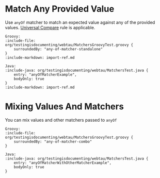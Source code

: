 # Match Any Provided Value

Use `anyOf` matcher to match an expected value against any of the provided values.
[Universal Compare](matchers/universal-compare) rule is applicable.

```tabs
Groovy: 
:include-file: org/testingisdocumenting/webtau/MatchersGroovyTest.groovy {
    surroundedBy: "any-of-matcher-standalone"
}
:include-markdown: import-ref.md

Java: 
:include-java: org/testingisdocumenting/webtau/MatchersTest.java {
    entry: "anyOfMatcherExample",
    bodyOnly: true
} 
:include-markdown: import-ref.md
```

# Mixing Values And Matchers

You can mix values and other matchers passed to `anyOf` 

```tabs
Groovy: 
:include-file: org/testingisdocumenting/webtau/MatchersGroovyTest.groovy {
    surroundedBy: "any-of-matcher-combo"
}

Java: 
:include-java: org/testingisdocumenting/webtau/MatchersTest.java {
    entry: "anyOfMatcherWithOtherMatcherExample",
    bodyOnly: true
} 
```